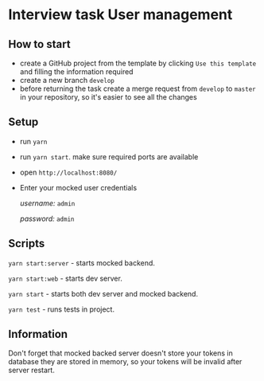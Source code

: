# Interview task User management

## How to start

- create a GitHub project from the template by clicking `Use this template` and filling the information required
- create a new branch `develop`
- before returning the task create a merge request from `develop` to `master` in your repository, so it's easier to see all the changes

## Setup

- run `yarn`
- run `yarn start`. make sure required ports are available
- open `http://localhost:8080/`
- Enter your mocked user credentials

  _username:_ `admin`

  _password:_ `admin`

## Scripts

`yarn start:server` - starts mocked backend.

`yarn start:web` - starts dev server.

`yarn start` - starts both dev server and mocked backend.

`yarn test` - runs tests in project.

## Information

Don't forget that mocked backed server doesn't store your tokens in database they are stored in memory, so your tokens will be invalid after server restart.
